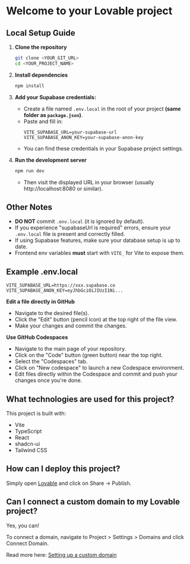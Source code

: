
# Welcome to your Lovable project

## Local Setup Guide

1. **Clone the repository**
   ```sh
   git clone <YOUR_GIT_URL>
   cd <YOUR_PROJECT_NAME>
   ```

2. **Install dependencies**
   ```sh
   npm install
   ```

3. **Add your Supabase credentials:**
   - Create a file named `.env.local` in the root of your project **(same folder as `package.json`)**.
   - Paste and fill in:
     ```
     VITE_SUPABASE_URL=your-supabase-url
     VITE_SUPABASE_ANON_KEY=your-supabase-anon-key
     ```
   - You can find these credentials in your Supabase project settings.

4. **Run the development server**
   ```sh
   npm run dev
   ```
   - Then visit the displayed URL in your browser (usually http://localhost:8080 or similar).

## Other Notes

- **DO NOT** commit `.env.local` (it is ignored by default).
- If you experience "supabaseUrl is required" errors, ensure your `.env.local` file is present and correctly filled.
- If using Supabase features, make sure your database setup is up to date.
- Frontend env variables **must** start with `VITE_` for Vite to expose them.

## Example .env.local
```
VITE_SUPABASE_URL=https://xxx.supabase.co
VITE_SUPABASE_ANON_KEY=eyJhbGciOiJIUzI1Ni...
```

**Edit a file directly in GitHub**

- Navigate to the desired file(s).
- Click the "Edit" button (pencil icon) at the top right of the file view.
- Make your changes and commit the changes.

**Use GitHub Codespaces**

- Navigate to the main page of your repository.
- Click on the "Code" button (green button) near the top right.
- Select the "Codespaces" tab.
- Click on "New codespace" to launch a new Codespace environment.
- Edit files directly within the Codespace and commit and push your changes once you're done.

## What technologies are used for this project?

This project is built with:

- Vite
- TypeScript
- React
- shadcn-ui
- Tailwind CSS

## How can I deploy this project?

Simply open [Lovable](https://lovable.dev/projects/a6e2c359-f79b-4615-a8f3-6725e6a21f70) and click on Share -> Publish.

## Can I connect a custom domain to my Lovable project?

Yes, you can!

To connect a domain, navigate to Project > Settings > Domains and click Connect Domain.

Read more here: [Setting up a custom domain](https://docs.lovable.dev/tips-tricks/custom-domain#step-by-step-guide)

